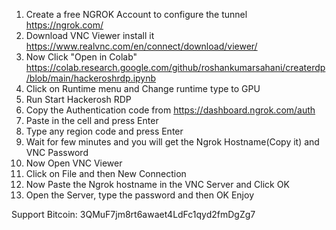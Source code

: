 1. Create a free NGROK Account to configure the tunnel
https://ngrok.com/
2. Download VNC Viewer install it
https://www.realvnc.com/en/connect/download/viewer/
3. Now Click "Open in Colab"
https://colab.research.google.com/github/roshankumarsahani/createrdp/blob/main/hackeroshrdp.ipynb
4. Click on Runtime menu and Change runtime type to GPU
5. Run Start Hackerosh RDP
6. Copy the Authentication code from https://dashboard.ngrok.com/auth
7. Paste in the cell and press Enter
8. Type any region code and press Enter 
9. Wait for few minutes and you will get the Ngrok Hostname(Copy it) and VNC Password
10. Now Open VNC Viewer
11. Click on File and then New Connection
12. Now Paste the Ngrok hostname in the VNC Server and Click OK
12. Open the Server, type the password and then OK
Enjoy


Support Bitcoin: 3QMuF7jm8rt6awaet4LdFc1qyd2fmDgZg7
